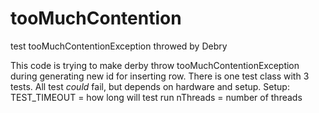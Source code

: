 # tooMuchContention
test tooMuchContentionException throwed by Debry

This code is trying to make derby throw tooMuchContentionException during generating new id for inserting row.
There is one test class with 3 tests. 
All test *could* fail, but depends on hardware and setup.
 Setup: 
    TEST_TIMEOUT = how long will test run
    nThreads = number of threads